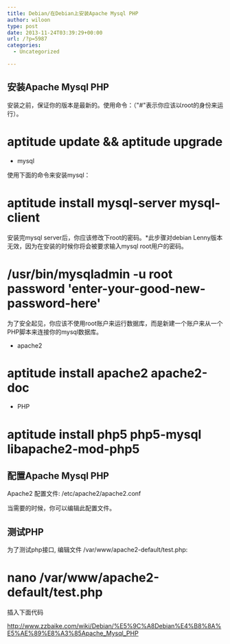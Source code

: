 ```yaml
---
title: Debian/在Debian上安装Apache Mysql PHP
author: wiloon
type: post
date: 2013-11-24T03:39:29+00:00
url: /?p=5987
categories:
  - Uncategorized

---
```

## 安装Apache Mysql PHP

安装之前，保证你的版本是最新的。使用命令：（"#"表示你应该以root的身份来运行）。

# aptitude update && aptitude upgrade

  * mysql

使用下面的命令来安装mysql：

# aptitude install mysql-server mysql-client

安装完mysql server后，你应该修改下root的密码。*此步骤对debian Lenny版本无效，因为在安装的时候你将会被要求输入mysql root用户的密码。

# /usr/bin/mysqladmin -u root password 'enter-your-good-new-password-here'

为了安全起见，你应该不使用root账户来运行数据库，而是新建一个账户来从一个PHP脚本来连接你的mysql数据库。

  * apache2

# aptitude install apache2 apache2-doc

  * PHP

# aptitude install php5 php5-mysql libapache2-mod-php5

## 配置Apache Mysql PHP

Apache2 配置文件: /etc/apache2/apache2.conf

当需要的时候，你可以编辑此配置文件。

## 测试PHP

为了测试php接口, 编辑文件 /var/www/apache2-default/test.php:

# nano /var/www/apache2-default/test.php

插入下面代码

<?php phpinfo(); ?>

http://www.zzbaike.com/wiki/Debian/%E5%9C%A8Debian%E4%B8%8A%E5%AE%89%E8%A3%85Apache_Mysql_PHP